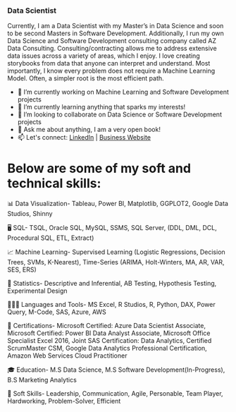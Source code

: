 ### Data Scientist 
Currently, I am a Data Scientist with my Master’s in Data Science and soon to be second Masters in Software Development. Additionally, I run my own Data Science and Software Development consulting company called AZ Data Consulting. Consulting/contracting allows me to address extensive data issues across a variety of areas, which I enjoy. I love creating storybooks from data that anyone can interpret and understand. Most importantly, I know every problem does not require a Machine Learning Model. Often, a simpler root is the most efficient path. 

- 🔭 I’m currently working on Machine Learning and Software Development projects
- 🌱 I’m currently learning anything that sparks my interests!
- 👯 I’m looking to collaborate on Data Science or Software Development projects
- 💬 Ask me about anything, I am a very open book!
- 📫 Let's connect: [LinkedIn](https://www.linkedin.com/in/shahidabdulaziz/) | [Business Website](https://www.azdataconsulting.com/)

# Below are some of my soft and technical skills: 

📊 Data Visualization- Tableau, Power BI, Matplotlib, GGPLOT2, Google Data Studios, Shinny

🖥 SQL- TSQL, Oracle SQL, MySQL, SSMS, SQL Server, (DDL, DML, DCL, Procedural SQL, ETL, Extract)

📈 Machine Learning- Supervised Learning (Logistic Regressions, Decision Trees, SVMs, K-Nearest), Time-Series (ARIMA, Holt-Winters, MA, AR, VAR, SES, ERS)

🧮 Statistics- Descriptive and Inferential, AB Testing, Hypothesis Testing, Experimental Design

👩🏾‍💻 Languages and Tools- MS Excel, R Studios, R, Python, DAX, Power Query, M-Code, SAS, Azure, AWS

📑 Certifications- Microsoft Certified: Azure Data Scientist Associate, Microsoft Certified: Power BI Data Analyst Associate, Microsoft Office Specialist Excel 2016, Joint SAS Certification: Data Analytics, Certified ScrumMaster CSM, Google Data Analytics Professional Certification, Amazon Web Services Cloud Practitioner

🎓 Education- M.S Data Science, M.S Software Development(In-Progress), B.S Marketing Analytics

💪 Soft Skills- Leadership, Communication, Agile, Personable, Team Player, Hardworking, Problem-Solver, Efficient

